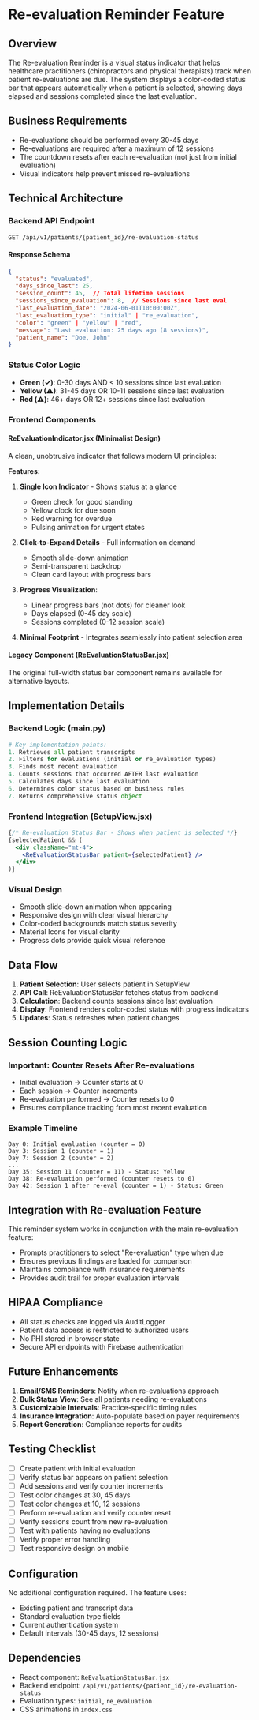 # Re-evaluation Reminder Feature

## Overview
The Re-evaluation Reminder is a visual status indicator that helps healthcare practitioners (chiropractors and physical therapists) track when patient re-evaluations are due. The system displays a color-coded status bar that appears automatically when a patient is selected, showing days elapsed and sessions completed since the last evaluation.

## Business Requirements
- Re-evaluations should be performed every 30-45 days
- Re-evaluations are required after a maximum of 12 sessions
- The countdown resets after each re-evaluation (not just from initial evaluation)
- Visual indicators help prevent missed re-evaluations

## Technical Architecture

### Backend API Endpoint
```
GET /api/v1/patients/{patient_id}/re-evaluation-status
```

#### Response Schema
```json
{
  "status": "evaluated",
  "days_since_last": 25,
  "session_count": 45,  // Total lifetime sessions
  "sessions_since_evaluation": 8,  // Sessions since last eval
  "last_evaluation_date": "2024-06-01T10:00:00Z",
  "last_evaluation_type": "initial" | "re_evaluation",
  "color": "green" | "yellow" | "red",
  "message": "Last evaluation: 25 days ago (8 sessions)",
  "patient_name": "Doe, John"
}
```

### Status Color Logic
- **Green (✓)**: 0-30 days AND < 10 sessions since last evaluation
- **Yellow (⚠)**: 31-45 days OR 10-11 sessions since last evaluation  
- **Red (⚠️)**: 46+ days OR 12+ sessions since last evaluation

### Frontend Components

#### ReEvaluationIndicator.jsx (Minimalist Design)
A clean, unobtrusive indicator that follows modern UI principles:

**Features:**
1. **Single Icon Indicator** - Shows status at a glance
   - Green check for good standing
   - Yellow clock for due soon
   - Red warning for overdue
   - Pulsing animation for urgent states

2. **Click-to-Expand Details** - Full information on demand
   - Smooth slide-down animation
   - Semi-transparent backdrop
   - Clean card layout with progress bars

3. **Progress Visualization**:
   - Linear progress bars (not dots) for cleaner look
   - Days elapsed (0-45 day scale)
   - Sessions completed (0-12 session scale)

4. **Minimal Footprint** - Integrates seamlessly into patient selection area

#### Legacy Component (ReEvaluationStatusBar.jsx)
The original full-width status bar component remains available for alternative layouts.

## Implementation Details

### Backend Logic (main.py)
```python
# Key implementation points:
1. Retrieves all patient transcripts
2. Filters for evaluations (initial or re_evaluation types)
3. Finds most recent evaluation
4. Counts sessions that occurred AFTER last evaluation
5. Calculates days since last evaluation
6. Determines color status based on business rules
7. Returns comprehensive status object
```

### Frontend Integration (SetupView.jsx)
```jsx
{/* Re-evaluation Status Bar - Shows when patient is selected */}
{selectedPatient && (
  <div className="mt-4">
    <ReEvaluationStatusBar patient={selectedPatient} />
  </div>
)}
```

### Visual Design
- Smooth slide-down animation when appearing
- Responsive design with clear visual hierarchy
- Color-coded backgrounds match status severity
- Material Icons for visual clarity
- Progress dots provide quick visual reference

## Data Flow

1. **Patient Selection**: User selects patient in SetupView
2. **API Call**: ReEvaluationStatusBar fetches status from backend
3. **Calculation**: Backend counts sessions since last evaluation
4. **Display**: Frontend renders color-coded status with progress indicators
5. **Updates**: Status refreshes when patient changes

## Session Counting Logic

### Important: Counter Resets After Re-evaluations
- Initial evaluation → Counter starts at 0
- Each session → Counter increments
- Re-evaluation performed → Counter resets to 0
- Ensures compliance tracking from most recent evaluation

### Example Timeline
```
Day 0: Initial evaluation (counter = 0)
Day 3: Session 1 (counter = 1)
Day 7: Session 2 (counter = 2)
...
Day 35: Session 11 (counter = 11) - Status: Yellow
Day 38: Re-evaluation performed (counter resets to 0)
Day 42: Session 1 after re-eval (counter = 1) - Status: Green
```

## Integration with Re-evaluation Feature

This reminder system works in conjunction with the main re-evaluation feature:
- Prompts practitioners to select "Re-evaluation" type when due
- Ensures previous findings are loaded for comparison
- Maintains compliance with insurance requirements
- Provides audit trail for proper evaluation intervals

## HIPAA Compliance
- All status checks are logged via AuditLogger
- Patient data access is restricted to authorized users
- No PHI stored in browser state
- Secure API endpoints with Firebase authentication

## Future Enhancements
1. **Email/SMS Reminders**: Notify when re-evaluations approach
2. **Bulk Status View**: See all patients needing re-evaluations
3. **Customizable Intervals**: Practice-specific timing rules
4. **Insurance Integration**: Auto-populate based on payer requirements
5. **Report Generation**: Compliance reports for audits

## Testing Checklist
- [ ] Create patient with initial evaluation
- [ ] Verify status bar appears on patient selection
- [ ] Add sessions and verify counter increments
- [ ] Test color changes at 30, 45 days
- [ ] Test color changes at 10, 12 sessions
- [ ] Perform re-evaluation and verify counter reset
- [ ] Verify sessions count from new re-evaluation
- [ ] Test with patients having no evaluations
- [ ] Verify proper error handling
- [ ] Test responsive design on mobile

## Configuration
No additional configuration required. The feature uses:
- Existing patient and transcript data
- Standard evaluation type fields
- Current authentication system
- Default intervals (30-45 days, 12 sessions)

## Dependencies
- React component: `ReEvaluationStatusBar.jsx`
- Backend endpoint: `/api/v1/patients/{patient_id}/re-evaluation-status`
- Evaluation types: `initial`, `re_evaluation`
- CSS animations in `index.css`